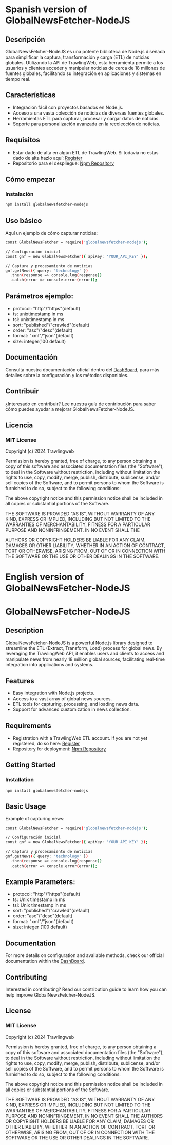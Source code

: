 # Spanish version of GlobalNewsFetcher-NodeJS

## Descripción

GlobalNewsFetcher-NodeJS es una potente biblioteca de Node.js diseñada para simplificar la captura, transformación y carga (ETL) de noticias globales. Utilizando la API de TrawlingWeb, esta herramienta permite a los usuarios y clientes acceder y manipular noticias de cerca de 18 millones de fuentes globales, facilitando su integración en aplicaciones y sistemas en tiempo real.

## Características

- Integración fácil con proyectos basados en Node.js.
- Acceso a una vasta colección de noticias de diversas fuentes globales.
- Herramientas ETL para capturar, procesar y cargar datos de noticias.
- Soporte para personalización avanzada en la recolección de noticias.

## Requisitos
- Estar dado de alta en algún ETL de TrawlingWeb. Si todavia no estas dado de alta hazlo aquí: [Register](https://dashboard.trawlingweb.com/register)
- Repositorio para el despliegue: [Npm Repository](https://www.npmjs.com/package/trawlingweb)

## Cómo empezar

### Instalación

```bash
npm install globalnewsfetcher-nodejs
```

## Uso básico
Aquí un ejemplo de cómo capturar noticias:

```bash
const GlobalNewsFetcher = require('globalnewsfetcher-nodejs');

// Configuración inicial
const gnf = new GlobalNewsFetcher({ apiKey: 'YOUR_API_KEY' });

// Captura y procesamiento de noticias
gnf.getNews({ query: 'technology' })
  .then(response => console.log(response))
  .catch(error => console.error(error));
```

## Parámetros ejemplo:
- protocol: "http"/"https"(default)
- ts: unixtimestamp in ms
- tsi: unixtimestamp in ms
- sort: "published"/"crawled"(default)
- order: "asc"/"desc"(default)
- format: "xml"/"json"(default)
- size: integer(100 default)


## Documentación
Consulta nuestra documentación oficial dentro del [DashBoard](https://dashboard.trawlingweb.com/), para más detalles sobre la configuración y los métodos disponibles. 

## Contribuir
¿Interesado en contribuir? Lee nuestra guía de contribución para saber cómo puedes ayudar a mejorar GlobalNewsFetcher-NodeJS.

## Licencia
### MIT License

Copyright (c) 2024 Trawlingweb

Permission is hereby granted, free of charge, to any person obtaining a copy
of this software and associated documentation files (the "Software"), to deal
in the Software without restriction, including without limitation the rights
to use, copy, modify, merge, publish, distribute, sublicense, and/or sell
copies of the Software, and to permit persons to whom the Software is
furnished to do so, subject to the following conditions:

The above copyright notice and this permission notice shall be included in all
copies or substantial portions of the Software.

THE SOFTWARE IS PROVIDED "AS IS", WITHOUT WARRANTY OF ANY KIND, EXPRESS OR
IMPLIED, INCLUDING BUT NOT LIMITED TO THE WARRANTIES OF MERCHANTABILITY,
FITNESS FOR A PARTICULAR PURPOSE AND NONINFRINGEMENT. IN NO EVENT SHALL THE

AUTHORS OR COPYRIGHT HOLDERS BE LIABLE FOR ANY CLAIM, DAMAGES OR OTHER
LIABILITY, WHETHER IN AN ACTION OF CONTRACT, TORT OR OTHERWISE, ARISING FROM,
OUT OF OR IN CONNECTION WITH THE SOFTWARE OR THE USE OR OTHER DEALINGS IN THE
SOFTWARE.


# English version of GlobalNewsFetcher-NodeJS

# GlobalNewsFetcher-NodeJS

## Description

GlobalNewsFetcher-NodeJS is a powerful Node.js library designed to streamline the ETL (Extract, Transform, Load) process for global news. By leveraging the TrawlingWeb API, it enables users and clients to access and manipulate news from nearly 18 million global sources, facilitating real-time integration into applications and systems.

## Features

- Easy integration with Node.js projects.
- Access to a vast array of global news sources.
- ETL tools for capturing, processing, and loading news data.
- Support for advanced customization in news collection.

## Requirements
- Registration with a TrawlingWeb ETL account. If you are not yet registered, do so here: [Register](https://dashboard.trawlingweb.com/register)
- Repository for deployment: [Npm Repository](https://www.npmjs.com/package/trawlingweb)

## Getting Started

### Installation
```bash
npm install globalnewsfetcher-nodejs
```

## Basic Usage
Example of capturing news:
```bash
const GlobalNewsFetcher = require('globalnewsfetcher-nodejs');

// Configuración inicial
const gnf = new GlobalNewsFetcher({ apiKey: 'YOUR_API_KEY' });

// Captura y procesamiento de noticias
gnf.getNews({ query: 'technology' })
  .then(response => console.log(response))
  .catch(error => console.error(error));
```

## Example Parameters:
- protocol: "http"/"https"(default)
- ts: Unix timestamp in ms
- tsi: Unix timestamp in ms
- sort: "published"/"crawled"(default)
- order: "asc"/"desc"(default)
- format: "xml"/"json"(default)
- size: integer (100 default)


## Documentation
For more details on configuration and available methods, check our official documentation within the [DashBoard](https://dashboard.trawlingweb.com/).

## Contributing
Interested in contributing? Read our contribution guide to learn how you can help improve GlobalNewsFetcher-NodeJS.

## License
### MIT License

Copyright (c) 2024 Trawlingweb

Permission is hereby granted, free of charge, to any person obtaining a copy of this software and associated documentation files (the "Software"), to deal in the Software without restriction, including without limitation the rights to use, copy, modify, merge, publish, distribute, sublicense, and/or sell copies of the Software, and to permit persons to whom the Software is furnished to do so, subject to the following conditions:

The above copyright notice and this permission notice shall be included in all copies or substantial portions of the Software.

THE SOFTWARE IS PROVIDED "AS IS", WITHOUT WARRANTY OF ANY KIND, EXPRESS OR IMPLIED, INCLUDING BUT NOT LIMITED TO THE WARRANTIES OF MERCHANTABILITY, FITNESS FOR A PARTICULAR PURPOSE AND NONINFRINGEMENT. IN NO EVENT SHALL THE AUTHORS OR COPYRIGHT HOLDERS BE LIABLE FOR ANY CLAIM, DAMAGES OR OTHER LIABILITY, WHETHER IN AN ACTION OF CONTRACT, TORT OR OTHERWISE, ARISING FROM, OUT OF OR IN CONNECTION WITH THE SOFTWARE OR THE USE OR OTHER DEALINGS IN THE SOFTWARE.
